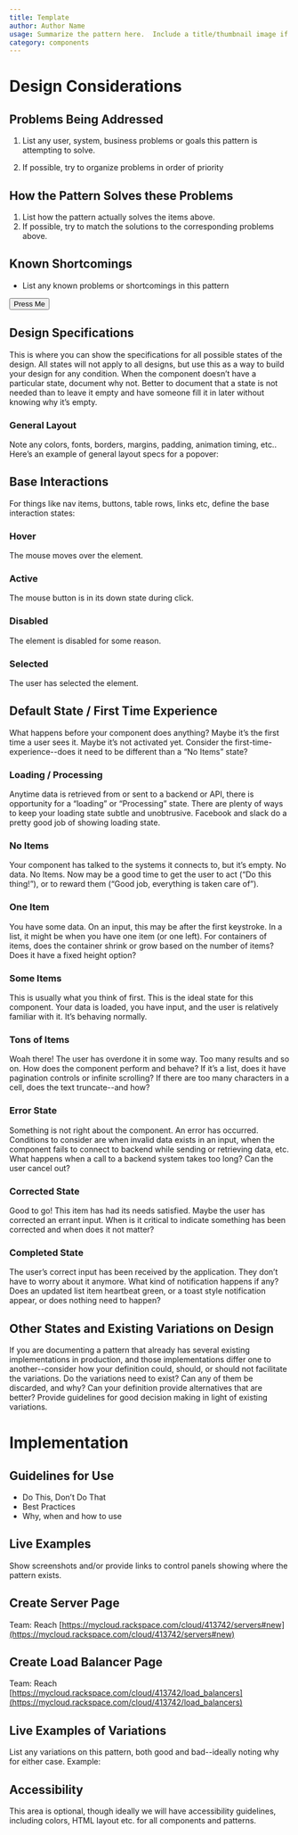 ```yaml
---
title: Template
author: Author Name
usage: Summarize the pattern here.  Include a title/thumbnail image if possible.
category: components
---
```


# Design Considerations

## Problems Being Addressed

1.  List any user, system, business problems or goals this pattern is
    attempting to solve.

1.  If possible, try to organize problems in order of priority

## How the Pattern Solves these Problems
1. List how the pattern actually solves the items above.
1. If possible, try to match the solutions to the corresponding problems above.

## Known Shortcomings
- List any known problems or shortcomings in this pattern

<button>Press Me</button>

## Design Specifications
This is where you can show the specifications for all possible states of the
design. All states will not apply to all designs, but use this as a way to
build your design for any condition. When the component doesn’t have a
particular state, document why not. Better to document that a state is not
needed than to leave it empty and have someone fill it in later without knowing
why it’s empty.

### General Layout
Note any colors, fonts, borders, margins, padding, animation timing, etc..
Here’s an example of general layout specs for a popover:

## Base Interactions
For things like nav items, buttons, table rows, links etc, define the base
interaction states:

### Hover
The mouse moves over the element.

### Active
The mouse button is in its down state during click.

### Disabled
The element is disabled for some reason.

### Selected
The user has selected the element.

## Default State / First Time Experience
What happens before your component does anything? Maybe it’s the first time a
user sees it. Maybe it’s not activated yet. Consider the
first-time-experience--does it need to be different than a “No Items” state?

### Loading / Processing
Anytime data is retrieved from or sent to a backend or API, there is
opportunity for a “loading” or “Processing” state. There are plenty of ways to
keep your loading state subtle and unobtrusive. Facebook and slack do a pretty
good job of showing loading state.

### No Items
Your component has talked to the systems it connects to, but it’s empty. No
data. No Items. Now may be a good time to get the user to act (“Do this
thing!”), or to reward them (“Good job, everything is taken care of”).

### One Item
You have some data. On an input, this may be after the first keystroke. In a
list, it might be when you have one item (or one left). For containers of
items, does the container shrink or grow based on the number of items? Does it
have a fixed height option?

### Some Items
This is usually what you think of first. This is the ideal state for this
component. Your data is loaded, you have input, and the user is relatively
familiar with it. It’s behaving normally.

### Tons of Items
Woah there! The user has overdone it in some way. Too many results and so on.
How does the component perform and behave? If it’s a list, does it have
pagination controls or infinite scrolling? If there are too many characters in
a cell, does the text truncate--and how?

### Error State
Something is not right about the component. An error has occurred. Conditions
to consider are when invalid data exists in an input, when the component fails
to connect to backend while sending or retrieving data, etc. What happens when
a call to a backend system takes too long? Can the user cancel out?

### Corrected State
Good to go! This item has had its needs satisfied. Maybe the user has corrected
an errant input. When is it critical to indicate something has been corrected
and when does it not matter?

### Completed State
The user’s correct input has been received by the application. They don’t have
to worry about it anymore. What kind of notification happens if any? Does an
updated list item heartbeat green, or a toast style notification appear, or
does nothing need to happen?

## Other States and Existing Variations on Design
If you are documenting a pattern that already has several existing
implementations in production, and those implementations differ one to
another--consider how your definition could, should, or should not facilitate
the variations. Do the variations need to exist? Can any of them be discarded,
and why? Can your definition provide alternatives that are better? Provide
guidelines for good decision making in light of existing variations.

# Implementation

## Guidelines for Use
- Do This, Don’t Do That
- Best Practices
- Why, when and how to use

## Live Examples
Show screenshots and/or provide links to control panels showing where the
pattern exists.

## Create Server Page
Team: Reach
[https://mycloud.rackspace.com/cloud/413742/servers#new](https://mycloud.rackspace.com/cloud/413742/servers#new)

## Create Load Balancer Page
Team: Reach
[https://mycloud.rackspace.com/cloud/413742/load_balancers](https://mycloud.rackspace.com/cloud/413742/load_balancers)

## Live Examples of Variations
List any variations on this pattern, both good and bad--ideally noting why for
either case.  Example:

## Accessibility
This area is optional, though ideally we will have accessibility guidelines,
including colors, HTML layout etc. for all components and patterns.

